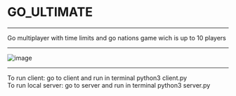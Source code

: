 # GO_ULTIMATE
****
Go multiplayer with time limits and go nations game wich is up to 10 players
***
![image](https://user-images.githubusercontent.com/91374689/227887625-e7f99e62-502e-40b1-b3d2-9de74c71d020.png)
***
To run client: go to client and run in terminal python3 client.py  
To run local server: go to server and run in terminal python3 server.py
